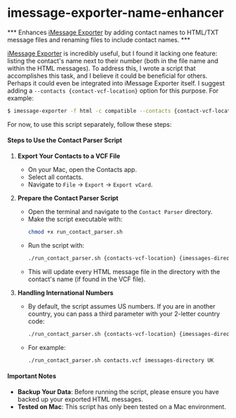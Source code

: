 # imessage-exporter-name-enhancer
*** Enhances [iMessage Exporter](https://github.com/ReagentX/imessage-exporter) by adding contact names to HTML/TXT message files and renaming files to include contact names. ***

[iMessage Exporter](https://github.com/ReagentX/imessage-exporter) is incredibly useful, but I found it lacking one feature: listing the contact's name next to their number (both in the file name and within the HTML messages). To address this, I wrote a script that accomplishes this task, and I believe it could be beneficial for others. Perhaps it could even be integrated into iMessage Exporter itself. I suggest adding a `--contacts {contact-vcf-location}` option for this purpose. For example:

```bash
$ imessage-exporter -f html -c compatible --contacts {contact-vcf-location} --country-code US
```

For now, to use this script separately, follow these steps:

#### Steps to Use the Contact Parser Script

1. **Export Your Contacts to a VCF File**
   - On your Mac, open the Contacts app.
   - Select all contacts.
   - Navigate to `File` -> `Export` -> `Export vCard`.

2. **Prepare the Contact Parser Script**
   - Open the terminal and navigate to the `Contact Parser` directory.
   - Make the script executable with:
     ```bash
     chmod +x run_contact_parser.sh
     ```
   - Run the script with:
     ```bash
     ./run_contact_parser.sh {contacts-vcf-location} {imessages-directory}
     ```
   - This will update every HTML message file in the directory with the contact's name (if found in the VCF file).

3. **Handling International Numbers**
   - By default, the script assumes US numbers. If you are in another country, you can pass a third parameter with your 2-letter country code:
     ```bash
     ./run_contact_parser.sh {contacts-vcf-location} {imessages-directory} {country-code}
     ```
   - For example:
     ```bash
     ./run_contact_parser.sh contacts.vcf imessages-directory UK
     ```

#### Important Notes

- **Backup Your Data**: Before running the script, please ensure you have backed up your exported HTML messages.
- **Tested on Mac**: This script has only been tested on a Mac environment.
